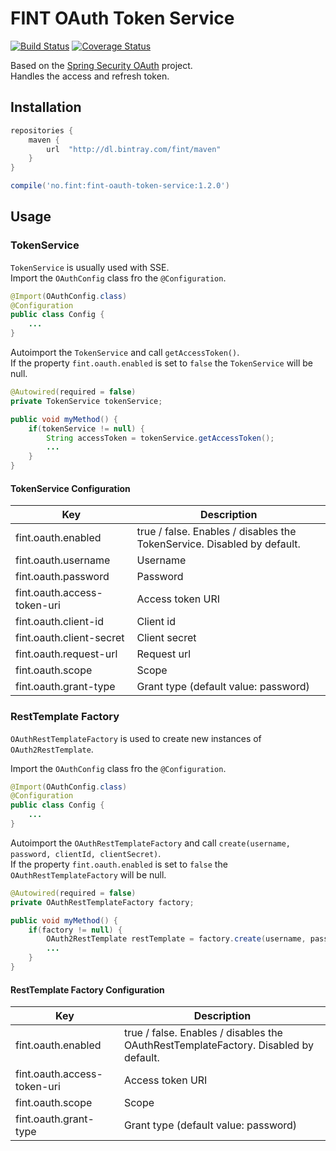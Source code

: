 # FINT OAuth Token Service

[![Build Status](https://travis-ci.org/FINTlibs/fint-oauth-token-service.svg?branch=master)](https://travis-ci.org/FINTlibs/fint-oauth-token-service)
[![Coverage Status](https://coveralls.io/repos/github/FINTlibs/fint-oauth-token-service/badge.svg?branch=master)](https://coveralls.io/github/FINTlibs/fint-oauth-token-service?branch=master)

Based on the [Spring Security OAuth](http://projects.spring.io/spring-security-oauth/) project.  
Handles the access and refresh token.


## Installation

```groovy
repositories {
    maven {
        url  "http://dl.bintray.com/fint/maven" 
    }
}

compile('no.fint:fint-oauth-token-service:1.2.0')
```

## Usage

### TokenService

`TokenService` is usually used with SSE.  
Import the `OAuthConfig` class fro the `@Configuration`.

```java
@Import(OAuthConfig.class)
@Configuration
public class Config {
    ...
}
```

Autoimport the `TokenService` and call `getAccessToken()`.  
If the property `fint.oauth.enabled` is set to `false` the `TokenService` will be null.

```java
@Autowired(required = false)
private TokenService tokenService;

public void myMethod() {
    if(tokenService != null) {
        String accessToken = tokenService.getAccessToken();
        ...
    }
}
```

#### TokenService Configuration

| Key | Description |
|-----|-------------|
| fint.oauth.enabled | true / false. Enables / disables the TokenService. Disabled by default. |
| fint.oauth.username | Username |
| fint.oauth.password | Password |
| fint.oauth.access-token-uri | Access token URI |
| fint.oauth.client-id | Client id |
| fint.oauth.client-secret | Client secret |
| fint.oauth.request-url | Request url |
| fint.oauth.scope | Scope |
| fint.oauth.grant-type | Grant type (default value: password) |


### RestTemplate Factory

`OAuthRestTemplateFactory` is used to create new instances of `OAuth2RestTemplate`.

Import the `OAuthConfig` class fro the `@Configuration`.

```java
@Import(OAuthConfig.class)
@Configuration
public class Config {
    ...
}
```

Autoimport the `OAuthRestTemplateFactory` and call `create(username, password, clientId, clientSecret)`.  
If the property `fint.oauth.enabled` is set to `false` the `OAuthRestTemplateFactory` will be null.

```java
@Autowired(required = false)
private OAuthRestTemplateFactory factory;

public void myMethod() {
    if(factory != null) {
        OAuth2RestTemplate restTemplate = factory.create(username, password, clientId, clientSecret);
        ...
    }
}
```

#### RestTemplate Factory Configuration

| Key | Description |
|-----|-------------|
| fint.oauth.enabled | true / false. Enables / disables the OAuthRestTemplateFactory. Disabled by default. |
| fint.oauth.access-token-uri | Access token URI |
| fint.oauth.scope | Scope |
| fint.oauth.grant-type | Grant type (default value: password) |